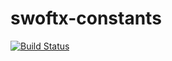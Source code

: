 # swoftx-constants

[![Build Status](https://travis-ci.org/limingxinleo/swoft-constants.svg?branch=master)](https://travis-ci.org/limingxinleo/swoft-constants)